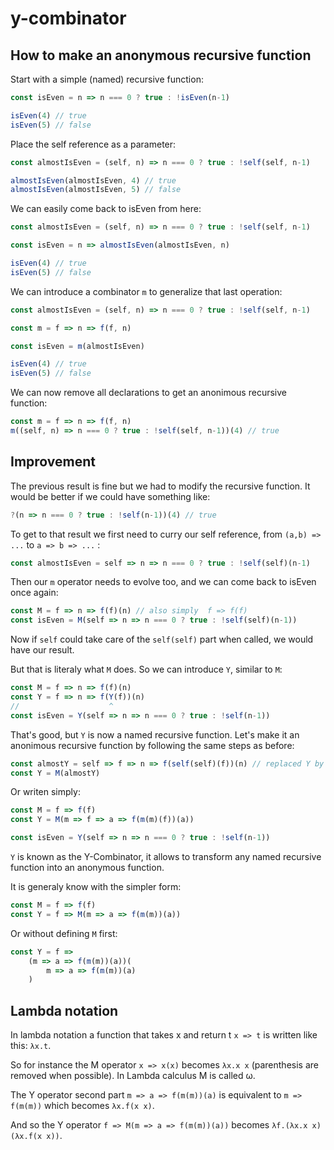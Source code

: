 # y-combinator

## How to make an anonymous recursive function

Start with a simple (named) recursive function:

```js
const isEven = n => n === 0 ? true : !isEven(n-1)

isEven(4) // true
isEven(5) // false
```

Place the self reference as a parameter:

```js
const almostIsEven = (self, n) => n === 0 ? true : !self(self, n-1)

almostIsEven(almostIsEven, 4) // true
almostIsEven(almostIsEven, 5) // false
```

We can easily come back to isEven from here:

```js
const almostIsEven = (self, n) => n === 0 ? true : !self(self, n-1)

const isEven = n => almostIsEven(almostIsEven, n)

isEven(4) // true
isEven(5) // false
```

We can introduce a combinator `m` to generalize that last operation:

```js
const almostIsEven = (self, n) => n === 0 ? true : !self(self, n-1)

const m = f => n => f(f, n)

const isEven = m(almostIsEven)

isEven(4) // true
isEven(5) // false
```

We can now remove all declarations to get an anonimous recursive function:

```js
const m = f => n => f(f, n)
m((self, n) => n === 0 ? true : !self(self, n-1))(4) // true
```

## Improvement

The previous result is fine but we had to modify the recursive function. It would be better if we could have something like:

```js
?(n => n === 0 ? true : !self(n-1))(4) // true
```

To get to that result we first need to curry our self reference, from `(a,b) => ...` to `a => b => ...` :

```js
const almostIsEven = self => n => n === 0 ? true : !self(self)(n-1)
```

Then our `m` operator needs to evolve too, and we can come back to isEven once again:

```js
const M = f => n => f(f)(n) // also simply  f => f(f)
const isEven = M(self => n => n === 0 ? true : !self(self)(n-1))
```

Now if `self` could take care of the `self(self)` part when called, we would have our result.

But that is literaly what `M` does. So we can introduce `Y`, similar to `M`:

```js
const M = f => n => f(f)(n)
const Y = f => n => f(Y(f))(n)
//                    ^
const isEven = Y(self => n => n === 0 ? true : !self(n-1))
```

That's good, but `Y` is now a named recursive function. Let's make it an anonimous recursive function by following the same steps as before:

```js
const almostY = self => f => n => f(self(self)(f))(n) // replaced Y by self(self)
const Y = M(almostY)
```

Or writen simply:

```js
const M = f => f(f)
const Y = M(m => f => a => f(m(m)(f))(a))

const isEven = Y(self => n => n === 0 ? true : !self(n-1))
```

`Y` is known as the Y-Combinator, it allows to transform any named recursive function into an anonymous function.

It is generaly know with the simpler form:

```js
const M = f => f(f)
const Y = f => M(m => a => f(m(m))(a))
```

Or without defining `M` first:

```js
const Y = f =>
    (m => a => f(m(m))(a))(
        m => a => f(m(m))(a)
    )
```

## Lambda notation

In lambda notation a function that takes x and return t `x => t` is written like this: `λx.t`.

So for instance the M operator `x => x(x)` becomes `λx.x x` (parenthesis are removed when possible). In Lambda calculus M is called ω.

The Y operator second part `m => a => f(m(m))(a)` is equivalent to `m => f(m(m))` which becomes `λx.f(x x)`.

And so the Y operator `f => M(m => a => f(m(m))(a))` becomes `λf.(λx.x x)(λx.f(x x))`.
